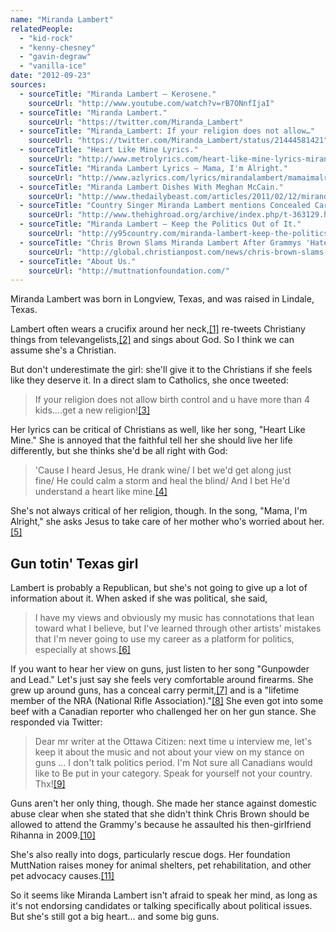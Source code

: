```yaml
---
name: "Miranda Lambert"
relatedPeople:
  - "kid-rock"
  - "kenny-chesney"
  - "gavin-degraw"
  - "vanilla-ice"
date: "2012-09-23"
sources:
  - sourceTitle: "Miranda Lambert – Kerosene."
    sourceUrl: "http://www.youtube.com/watch?v=rB7ONnfIjaI"
  - sourceTitle: "Miranda Lambert."
    sourceUrl: "https://twitter.com/Miranda_Lambert"
  - sourceTitle: "Miranda_Lambert: If your religion does not allow…"
    sourceUrl: "https://twitter.com/Miranda_Lambert/status/21444581421"
  - sourceTitle: "Heart Like Mine Lyrics."
    sourceUrl: "http://www.metrolyrics.com/heart-like-mine-lyrics-miranda-lambert.html"
  - sourceTitle: "Miranda Lambert Lyrics – Mama, I'm Alright."
    sourceUrl: "http://www.azlyrics.com/lyrics/mirandalambert/mamaimalright.html"
  - sourceTitle: "Miranda Lambert Dishes With Meghan McCain."
    sourceUrl: "http://www.thedailybeast.com/articles/2011/02/12/miranda-lambert-dishes-with-meghan-mccain.html"
  - sourceTitle: "Country Singer Miranda Lambert mentions Concealed Carry in Parade magazine."
    sourceUrl: "http://www.thehighroad.org/archive/index.php/t-363129.html"
  - sourceTitle: "Miranda Lambert – Keep the Politics Out of It."
    sourceUrl: "http://y95country.com/miranda-lambert-keep-the-politics-out-of-it/"
  - sourceTitle: "Chris Brown Slams Miranda Lambert After Grammys 'Hate All U Want.'"
    sourceUrl: "http://global.christianpost.com/news/chris-brown-slams-miranda-lambert-after-grammys-hate-all-u-want-69532/"
  - sourceTitle: "About Us."
    sourceUrl: "http://muttnationfoundation.com/"
---
```


Miranda Lambert was born in Longview, Texas, and was raised in Lindale, Texas.

Lambert often wears a crucifix around her neck,<a class="source-citation" href="#http://www.youtube.com/watch?v=rB7ONnfIjaI" title="Miranda Lambert – Kerosene.">[1]</a> re-tweets Christiany things from televangelists,<a class="source-citation" href="#https://twitter.com/Miranda_Lambert" title="Miranda Lambert.">[2]</a> and sings about God. So I think we can assume she's a Christian.

But don't underestimate the girl: she'll give it to the Christians if she feels like they deserve it. In a direct slam to Catholics, she once tweeted:

>If your religion does not allow birth control and u have more than 4 kids….get a new religion!<a class="source-citation" href="#https://twitter.com/Miranda_Lambert/status/21444581421" title="Miranda_Lambert: If your religion does not allow…">[3]</a>

Her lyrics can be critical of Christians as well, like her song, "Heart Like Mine." She is annoyed that the faithful tell her she should live her life differently, but she thinks she'd be all right with God:

>'Cause I heard Jesus, He drank wine/ I bet we'd get along just fine/ He could calm a storm and heal the blind/ And I bet He'd understand a heart like mine.<a class="source-citation" href="#http://www.metrolyrics.com/heart-like-mine-lyrics-miranda-lambert.html" title="Heart Like Mine Lyrics.">[4]</a>

She's not always critical of her religion, though. In the song, "Mama, I'm Alright," she asks Jesus to take care of her mother who's worried about her.<a class="source-citation" href="#http://www.azlyrics.com/lyrics/mirandalambert/mamaimalright.html" title="Miranda Lambert Lyrics – Mama, I&apos;m Alright.">[5]</a>

## Gun totin' Texas girl

Lambert is probably a Republican, but she's not going to give up a lot of information about it. When asked if she was political, she said,

>I have my views and obviously my music has connotations that lean toward what I believe, but I've learned through other artists' mistakes that I'm never going to use my career as a platform for politics, especially at shows.<a class="source-citation" href="#http://www.thedailybeast.com/articles/2011/02/12/miranda-lambert-dishes-with-meghan-mccain.html" title="Miranda Lambert Dishes With Meghan McCain.">[6]</a>

If you want to hear her view on guns, just listen to her song "Gunpowder and Lead." Let's just say she feels very comfortable around firearms. She grew up around guns, has a conceal carry permit,<a class="source-citation" href="#http://www.thehighroad.org/archive/index.php/t-363129.html" title="Country Singer Miranda Lambert mentions Concealed Carry in Parade magazine.">[7]</a> and is a "lifetime member of the NRA (National Rifle Association)."<a class="source-citation" href="#http://www.thedailybeast.com/articles/2011/02/12/miranda-lambert-dishes-with-meghan-mccain.html" title="Miranda Lambert Dishes With Meghan McCain.">[8]</a> She even got into some beef with a Canadian reporter who challenged her on her gun stance. She responded via Twitter:

>Dear mr writer at the Ottawa Citizen: next time u interview me, let's keep it about the music and not about your view on my stance on guns … I don't talk politics period. I'm Not sure all Canadians would like to Be put in your category. Speak for yourself not your country. Thx!<a class="source-citation" href="#http://y95country.com/miranda-lambert-keep-the-politics-out-of-it/" title="Miranda Lambert – Keep the Politics Out of It.">[9]</a>

Guns aren't her only thing, though. She made her stance against domestic abuse clear when she stated that she didn't think Chris Brown should be allowed to attend the Grammy's because he assaulted his then-girlfriend Rihanna in 2009.<a class="source-citation" href="#http://global.christianpost.com/news/chris-brown-slams-miranda-lambert-after-grammys-hate-all-u-want-69532/" title="Chris Brown Slams Miranda Lambert After Grammys &apos;Hate All U Want.&apos;">[10]</a>

She's also really into dogs, particularly rescue dogs. Her foundation MuttNation raises money for animal shelters, pet rehabilitation, and other pet advocacy causes.<a class="source-citation" href="#http://muttnationfoundation.com/" title="About Us.">[11]</a>

So it seems like Miranda Lambert isn't afraid to speak her mind, as long as it's not endorsing candidates or talking specifically about political issues. But she's still got a big heart… and some big guns.